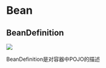# Bean

## BeanDefinition

![](https://gw.alicdn.com/tfscom/TB1a_PhPpXXXXcoXVXXXXXXXXXX.png)



BeanDefinition是对容器中POJO的描述

